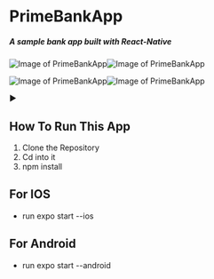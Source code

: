 # PrimeBankApp
##### A sample bank app built with React-Native

![Image of PrimeBankApp](https://res.cloudinary.com/dvfr0z8wr/image/upload/v1575145817/Screenshot_2019-11-30_at_4.02.17_PM.png)![Image of PrimeBankApp](https://res.cloudinary.com/dvfr0z8wr/image/upload/v1575146176/Screenshot_2019-11-30_at_4.05.06_PM.png)

![Image of PrimeBankApp](https://res.cloudinary.com/dvfr0z8wr/image/upload/v1575145872/Screenshot_2019-11-30_at_4.04.16_PM.png)![Image of PrimeBankApp](https://res.cloudinary.com/dvfr0z8wr/image/upload/v1575145817/Screenshot_2019-11-30_at_4.03.45_PM.png)


:arrow_forward:
## How To Run This App

1. Clone the Repository
2. Cd into it
3. npm install

## For IOS
* run expo start --ios

## For Android
* run expo start --android
